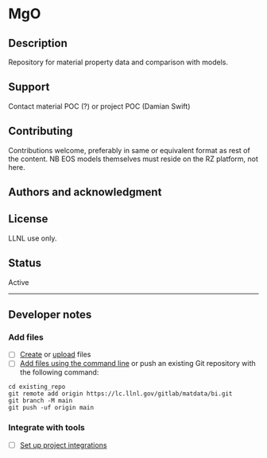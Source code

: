 # MgO

## Description
Repository for material property data and comparison with models.

## Support
Contact material POC (?) or project POC (Damian Swift)

## Contributing
Contributions welcome, preferably in same or equivalent format as rest of the content.
NB EOS models themselves must reside on the RZ platform, not here.

## Authors and acknowledgment

## License
LLNL use only.

## Status
Active

***

## Developer notes

### Add files

- [ ] [Create](https://docs.gitlab.com/ee/user/project/repository/web_editor.html#create-a-file) or [upload](https://docs.gitlab.com/ee/user/project/repository/web_editor.html#upload-a-file) files
- [ ] [Add files using the command line](https://docs.gitlab.com/ee/gitlab-basics/add-file.html#add-a-file-using-the-command-line) or push an existing Git repository with the following command:

```
cd existing_repo
git remote add origin https://lc.llnl.gov/gitlab/matdata/bi.git
git branch -M main
git push -uf origin main
```

### Integrate with tools

- [ ] [Set up project integrations](https://lc.llnl.gov/gitlab/matdata/bi/-/settings/integrations)
